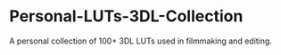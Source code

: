 # Personal-LUTs-3DL-Collection
A personal collection of 100+ 3DL LUTs used in filmmaking and editing.
